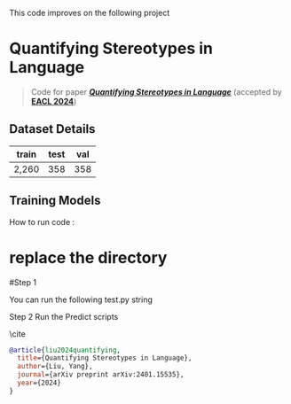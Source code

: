 This code improves on the following project 

# Quantifying Stereotypes in Language

> Code for paper ***[Quantifying Stereotypes in Language](https://arxiv.org/abs/2401.15535)*** (accepted by **[EACL 2024](https://2024.eacl.org/)**)

## Dataset Details

| train | test | val |
|-------|------|-----|
| 2,260 | 358  | 358 |

## Training Models

How to run code :

# replace the directory 

#Step 1

You can run the following test.py string 

Step 2
Run the Predict scripts 




\cite
```bibtex
@article{liu2024quantifying,
  title={Quantifying Stereotypes in Language},
  author={Liu, Yang},
  journal={arXiv preprint arXiv:2401.15535},
  year={2024}
}
```
